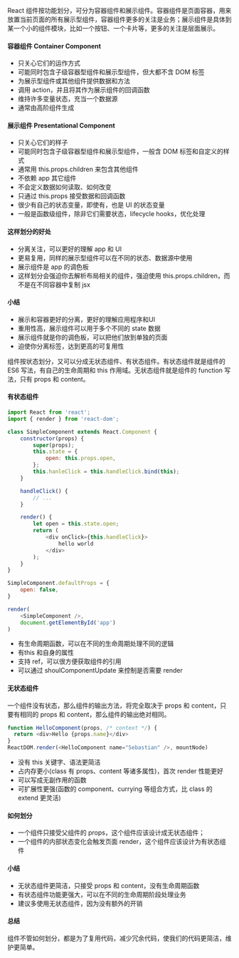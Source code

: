 React 组件按功能划分，可分为容器组件和展示组件。容器组件是页面容器，用来放置当前页面的所有展示型组件，容器组件更多的关注是业务；展示组件是具体到某一个小的组件模块，比如一个按钮、一个卡片等，更多的关注是层面展示。

#### 容器组件 Container Component

* 只关心它们的运作方式
* 可能同时包含子级容器型组件和展示型组件，但大都不含 DOM 标签
* 为展示型组件或其他组件提供数据和方法
* 调用 action，并且将其作为展示组件的回调函数
* 维持许多变量状态，充当一个数据源
* 通常由高阶组件生成

#### 展示组件 Presentational Component

* 只关心它们的样子
* 可能同时包含子级容器型组件和展示型组件，一般含 DOM 标签和自定义的样式
* 通常用 this.props.children 来包含其他组件
* 不依赖 app 其它组件
* 不会定义数据如何读取、如何改变
* 只通过 this.props 接受数据和回调函数
* 很少有自己的状态变量，即使有，也是 UI 的状态变量
* 一般是函数级组件，除非它们需要状态，lifecycle hooks，优化处理

#### 这样划分的好处

* 分离关注，可以更好的理解 app 和 UI
* 更易复用，同样的展示型组件可以在不同的状态、数据源中使用
* 展示组件是 app 的调色板
* 这样划分会强迫你去解析布局相关的组件，强迫使用 this.props.children，而不是在不同容器中复制 jsx

#### 小结

* 展示和容器更好的分离，更好的理解应用程序和UI
* 重用性高，展示组件可以用于多个不同的 state 数据
* 展示组件就是你的调色板，可以把他们放到单独的页面
* 迫使你分离标签，达到更高的可复用性


组件按状态划分，又可以分成无状态组件、有状态组件。有状态组件就是组件的 ES6 写法，有自己的生命周期和 this 作用域。无状态组件就是组件的 function 写法，只有 props 和 content。

#### 有状态组件

```js
import React from 'react';
import { render } from 'react-dom';

class SimpleComponent extends React.Component {
    constructor(props) {
        super(props);
        this.state = {
            open: this.props.open,
        };
        this.hanleClick = this.handleClick.bind(this);
    }

    handleClick() {
        // ...
    }

    render() {
        let open = this.state.open;
        return (
            <div onClick={this.handleClick}>
                hello world
            </div>
        );
    }
}

SimpleComponent.defaultProps = {
    open: false,
}

render(
    <SimpleComponent />,
    document.getElementById('app')
)
```

* 有生命周期函数，可以在不同的生命周期处理不同的逻辑
* 有this 和自身的属性
* 支持 ref，可以很方便获取组件的引用
* 可以通过 shoulComponentUpdate 来控制是否需要 render

#### 无状态组件

一个组件没有状态，那么组件的输出方法，将完全取决于 props 和 content，只要有相同的 props 和 content，那么组件的输出绝对相同。

```js
function HelloComponent(props, /* context */) {
  return <div>Hello {props.name}</div>
}
ReactDOM.render(<HelloComponent name="Sebastian" />, mountNode)
```

* 没有 this 关键字、语法更简洁
* 占内存更小(class 有 props、content 等诸多属性)，首次 render 性能更好
* 可以写成无副作用的函数
* 可扩展性更强(函数的 component、currying 等组合方式，比 class 的 extend 更灵活)

#### 如何划分

* 一个组件只接受父组件的 props，这个组件应该设计成无状态组件；
* 一个组件的内部状态变化会触发页面 render，这个组件应该设计为有状态组件

#### 小结

* 无状态组件更简洁，只接受 props 和 content，没有生命周期函数
* 有状态组件功能更强大，可以在不同的生命周期阶段处理业务
* 建议多使用无状态组件，因为没有额外的开销


#### 总结

组件不管如何划分，都是为了复用代码，减少冗余代码，使我们的代码更简洁，维护更简单。